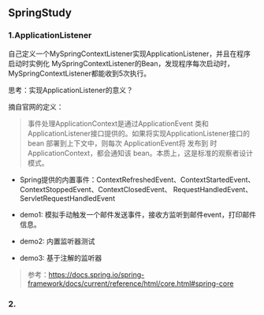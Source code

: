 ## SpringStudy

### 1.ApplicationListener

自己定义一个MySpringContextListener实现ApplicationListener，并且在程序启动时实例化
MySpringContextListener的Bean，发现程序每次启动时，MySpringContextListener都能收到5次执行。

思考：实现ApplicationListener的意义？

摘自官网的定义：
> 事件处理ApplicationContext是通过ApplicationEvent 类和ApplicationListener接口提供的。如果将实现ApplicationListener接口的 bean 部署到上下文中，则每次 ApplicationEvent将 发布到 时ApplicationContext，都会通知该 bean。本质上，这是标准的观察者设计模式。

* Spring提供的内置事件：ContextRefreshedEvent、ContextStartedEvent、ContextStoppedEvent、ContextClosedEvent、
  RequestHandledEvent、ServletRequestHandledEvent

* demo1: 模拟手动触发一个邮件发送事件，接收方监听到邮件event，打印邮件信息。
* demo2: 内置监听器测试
* demo3: 基于注解的监听器

> 参考：https://docs.spring.io/spring-framework/docs/current/reference/html/core.html#spring-core

### 2.